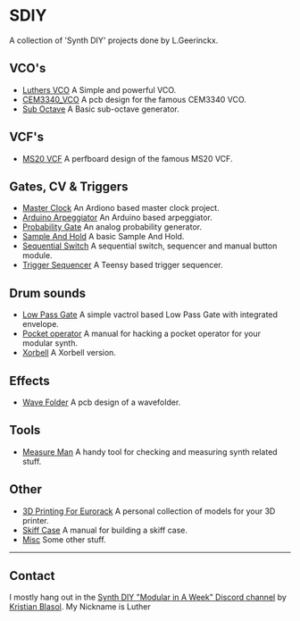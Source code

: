 # SDIY
A collection of 'Synth DIY' projects done by L.Geerinckx. 

## VCO's
* [Luthers VCO](https://github.com/PierreIsCoding/sdiy/tree/main/Luthers_VCO) A Simple and powerful VCO.
* [CEM3340_VCO](https://github.com/PierreIsCoding/sdiy/tree/main/CEM3340_VCO) A pcb design for the famous CEM3340 VCO.
* [Sub Octave](https://github.com/PierreIsCoding/sdiy/tree/main/Sub_Octave) A Basic sub-octave generator.

## VCF's
* [MS20 VCF](https://github.com/PierreIsCoding/sdiy/tree/main/MS_20_VCF_Clone) A perfboard design of the famous MS20 VCF.

## Gates, CV & Triggers
* [Master Clock](https://github.com/PierreIsCoding/sdiy/tree/main/MasterClock) An Ardiono based master clock project.
* [Arduino Arpeggiator](https://github.com/PierreIsCoding/sdiy/tree/main/Arpeggiator) An Arduino based arpeggiator.
* [Probability Gate](https://github.com/PierreIsCoding/sdiy/tree/main/Probability_Gate) An analog probability generator.
* [Sample And Hold](https://github.com/PierreIsCoding/sdiy/tree/main/Sample_And_Hold) A basic Sample And Hold.
* [Sequential Switch](https://github.com/PierreIsCoding/sdiy/tree/main/Sequential_Switch) A sequential switch, sequencer and manual button module.
* [Trigger Sequencer](https://github.com/PierreIsCoding/sdiy/tree/main/Trigger_Sequencer) A Teensy based trigger sequencer.

## Drum sounds
* [Low Pass Gate](https://github.com/PierreIsCoding/sdiy/tree/main/LPG) A simple vactrol based Low Pass Gate with integrated envelope.
* [Pocket operator](https://github.com/PierreIsCoding/sdiy/tree/main/Hacked_Operator) A manual for hacking a pocket operator for your modular synth.
* [Xorbell](https://github.com/PierreIsCoding/sdiy/tree/main/Xorbell) A Xorbell version.

## Effects
* [Wave Folder](https://github.com/PierreIsCoding/sdiy/tree/main/Wavefolder) A pcb design of a wavefolder.

## Tools
* [Measure Man](https://github.com/PierreIsCoding/sdiy/tree/main/Measure_Man) A handy tool for checking and measuring synth related stuff.

## Other
* [3D Printing For Eurorack](https://github.com/PierreIsCoding/sdiy/tree/main/3DPrinting_For_Eurorack) A personal collection of models for your 3D printer.
* [Skiff Case](https://github.com/PierreIsCoding/sdiy/tree/main/Eurorack_Case) A manual for building a skiff case.
* [Misc](https://github.com/PierreIsCoding/sdiy/tree/main/misc) Some other stuff.

-------------------------

## Contact
I mostly hang out in the [Synth DIY "Modular in A Week" Discord channel](https://discord.com/channels/770322244584210432/770322244584210435) by [Kristian Blasol](https://www.youtube.com/user/sourceryone). My Nickname is Luther

